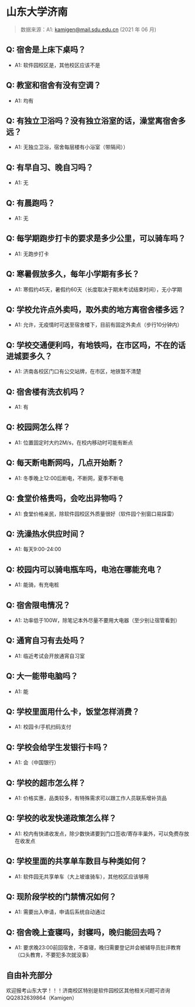 # 山东大学济南

> 数据来源：A1: kamigen@mail.sdu.edu.cn (2021 年 06 月)

## Q: 宿舍是上床下桌吗？

- A1: 软件园校区是，其他校区应该不是

## Q: 教室和宿舍有没有空调？

- A1: 均有

## Q: 有独立卫浴吗？没有独立浴室的话，澡堂离宿舍多远？

- A1: 无独立卫浴，宿舍每层楼有小浴室（带隔间））

## Q: 有早自习、晚自习吗？

- A1: 无

## Q: 有晨跑吗？

- A1: 无

## Q: 每学期跑步打卡的要求是多少公里，可以骑车吗？

- A1: 无跑步打卡

## Q: 寒暑假放多久，每年小学期有多长？

- A1: 寒假约45天，暑假约60天（长度取决于期末考试结束时间），无小学期

## Q: 学校允许点外卖吗，取外卖的地方离宿舍楼多远？

- A1: 允许，无疫情时可送至宿舍楼下，目前有固定外卖点（步行10分钟内）

## Q: 学校交通便利吗，有地铁吗，在市区吗，不在的话进城要多久？

- A1: 济南各校区门口有公交站牌，在市区，地铁暂不清楚

## Q: 宿舍楼有洗衣机吗？

- A1: 有

## Q: 校园网怎么样？

- A1: 位置固定时大约2M/s，在校内移动时可能有断点

## Q: 每天断电断网吗，几点开始断？

- A1: 冬季晚上12:00后断电，不断网，夏季不断电

## Q: 食堂价格贵吗，会吃出异物吗？

- A1: 食堂价格亲民，除软件园校区外质量很好（软件园个别窗口易踩雷）

## Q: 洗澡热水供应时间？

- A1: 每天9:00-24:00

## Q: 校园内可以骑电瓶车吗，电池在哪能充电？

- A1: 能骑，有充电桩

## Q: 宿舍限电情况？

- A1: 功率低于100W，除笔记本外尽量不要用大电器（至少别让宿管看到）

## Q: 通宵自习有去处吗？

- A1: 临近考试会开放通宵自习室

## Q: 大一能带电脑吗？

- A1: 能

## Q: 学校里面用什么卡，饭堂怎样消费？

- A1: 校园卡/手机扫码支付

## Q: 学校会给学生发银行卡吗？

- A1: 会（中国银行）

## Q: 学校的超市怎么样？

- A1: 价格实惠，品类较多，有特殊需求可以跟工作人员联系增补货品

## Q: 学校的收发快递政策怎么样？

- A1: 校内有快递收发点，除少数快递要到门口签收/寄存丰巢外，可以免费存放在收发点

## Q: 学校里面的共享单车数目与种类如何？

- A1: 软件园无共享单车（大上坡谁骑车），其他校区应该够用

## Q: 现阶段学校的门禁情况如何？

- A1: 需要出入申请，申请后系统自动通过

## Q: 宿舍晚上查寝吗，封寝吗，晚归能回去吗？

- A1: 要求晚23:00前回宿舍，不查寝，晚归需要登记并会被辅导员批评教育（口头教育，不要犯多次就没事）

## 自由补充部分

欢迎报考山东大学！！！济南校区特别是软件园校区其他相关问题可咨询QQ2832639864（Kamigen）
